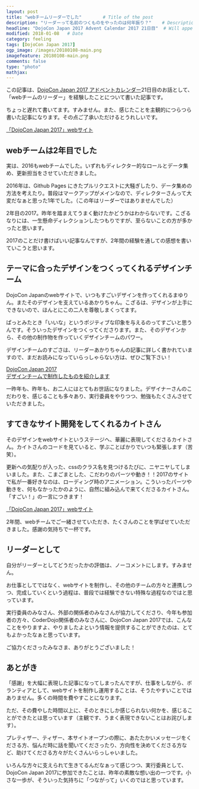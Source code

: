 ```yaml
---
layout: post
title: "webチームリーダーでした"        # Title of the post
description: "リーダーって名前のつくものをやったのは何年振り？"    # Description of the post, used for Facebook Opengraph & Twitter
headline: "DojoCon Japan 2017 Advent Calendar 2017 21日目"  # Will appear in bold letters on top of the post
modified: 2018-01-08   # Date
category: feeling
tags: [DojoCon Japan 2017]
ogp_image: /images/20180108-main.png
imagefeature: 20180108-main.png
comments: false
type: "photo"
mathjax:
---
```


この記事は、[DojoCon Japan 2017 アドベントカレンダー](https://adventar.org/calendars/2476)21日目のお話として、「webチームのリーダー」を経験したことについて書いた記事です。

ちょっと遅れて書いてます。すみません。また、感じたことを主観的につらつら書いた記事になります。その点ご了承いただけるとうれしいです。

<p class="text-center">
<a href="https://dojocon2017.coderdojo.jp/" class="btn btn-default btn-large">「DojoCon Japan 2017」webサイト</a>
</p>

## webチームは2年目でした

実は、2016もwebチームでした。いずれもディレクター的なロールとデータ集め、更新担当をさせていただきました。

2016年は、Github Pages にきたプルリクエストに大騒ぎしたり、データ集めの方法を考えたり。普段はマークアップがメインなので、ディレクターさんって大変だなぁと思った1年でした。（この年はリーダーではありませんでした）

2年目の2017。昨年を踏まえてうまく動けたかどうかはわからないです。こざるなりには、一生懸命ディレクションしたつもりですが、至らないことの方が多かったと思います。

2017のことだけ書けばいい記事なんですが、2年間の経験を通しての感想を書いていこうと思います。


## テーマに合ったデザインをつくってくれるデザインチーム

DojoCon Japanのwebサイトで、いつもすごいデザインを作ってくれるまゆりん。またそのデザインを支えているあかりちゃん。こざるは、デザインが上手にできないので、ほんとにこの二人を尊敬しまくってます。

ぱっとみたとき「いいな」というポジティブな印象を与えるのってすごいと思うんです。そういったデザインをつくってくださります。また、そのデザインから、その他の制作物を作っていくデザインチームのパワー。

デザインチームのすごさは、リーダーあかりちゃんの記事に詳しく書かれていますので、まだお読みになっていらっしゃらない方は、ぜひご覧下さい！

<p class="text-center">
<a href="http://a-webcafe.net/dojocon-japan-2017_advent/" class="btn btn-default btn-large">DojoCon Japan 2017 <br>デザインチームで制作したものを紹介します</a>
</p>

一昨年も、昨年も、お二人にはとてもお世話になりました。デザイナーさんのこだわりを、感じることも多々あり、実行委員をやりつつ、勉強もたくさんさせていただきました。

## すてきなサイト開発をしてくれるカイトさん

そのデザインをwebサイトというステージへ、華麗に表現してくださるカイトさん。カイトさんのコードを見ていると、学ぶことばかりでいつも緊張します（苦笑）。

更新への気配りが入った、cssのクラス名を見つけるたびに、ニヤニヤしてしまいました。また、こまごまとした、こだわりのパーツや動き！！2017のサイトで私が一番好きなのは、ローディング時のアニメーション。こういったパーツや動きを、何もなかったかのように、自然に組み込んで来てくださるカイトさん。「すごい！」の一言につきます！

<p class="text-center">
<a href="https://dojocon2017.coderdojo.jp/" class="btn btn-default btn-large">「DojoCon Japan 2017」webサイト</a>
</p>

2年間、webチームでご一緒させていただき、たくさんのことを学ばせていただきました。感謝の気持ちで一杯です。

## リーダーとして

自分がリーダーとしてどうだったかの評価は、ノーコメントにします。すみません。

お仕事としてではなく、webサイトを制作し、その他のチームの方々と連携しつつ、完成していくという過程は、普段では経験できない特殊な過程なのではと思っています。

実行委員のみなさん、外部の関係者のみなさんが協力してくださり、今年も参加者の方々、CoderDojo関係者のみなさんに、DojoCon Japan 2017では、こんなことをやりますよ、やりましたよという情報を提供することができたのは、とてもよかったなぁと思っています。

ご協力くださったみなさま、ありがとうございました！


## あとがき

「感謝」を大幅に表現した記事になってしまったんですが、仕事をしながら、ボランティアとして、webサイトを制作し運用することは、そうたやすいことではありません。多くの時間を費やすことになります。

ただ、その費やした時間以上に、そのときにしか感じられない何かを、感じることができたとは思っています（主観です、うまく表現できないことはお詫びします）。

プレティザー、ティザー、本サイトオープンの際に、あたたかいメッセージをくださる方、悩んだ時に話を聞いてくださったり、方向性を決めてくださる方など、助けてくださる方々がたくさんいらっしゃいました。

いろんな方々に支えられて生きてるんだなぁって感じつつ、実行委員として、DojoCon Japan 2017に参加できたことは、昨年の素敵な想い出の一つです。小さな一歩が、そういった気持ちに「つながって」いくのではと思っています。
